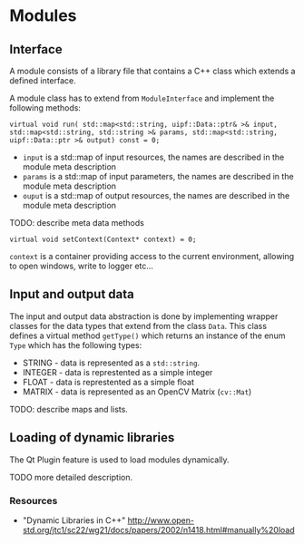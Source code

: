 Modules
=======

## Interface

A module consists of a library file that contains a C++ class which extends a defined interface.

A module class has to extend from `ModuleInterface` and implement the following methods:

	virtual void run( std::map<std::string, uipf::Data::ptr& >& input, std::map<std::string, std::string >& params, std::map<std::string, uipf::Data::ptr >& output) const = 0;

- `input` is a std::map of input resources, the names are described in the module meta description
- `params` is a std::map of input parameters, the names are described in the module meta description
- `ouput` is a std::map of output resources, the names are described in the module meta description

TODO: describe meta data methods

    virtual void setContext(Context* context) = 0;
    
`context` is a container providing access to the current environment, allowing to open windows, write to logger etc...

## Input and output data

The input and output data abstraction is done by implementing wrapper classes for the data types that extend from the class `Data`.
This class defines a virtual method `getType()` which returns an instance of the enum `Type` which has the following types:

- STRING - data is represented as a `std::string`.
- INTEGER - data is represtented as a simple integer
- FLOAT - data is represtented as a simple float
- MATRIX - data is represented as an OpenCV Matrix (`cv::Mat`)

TODO: describe maps and lists.

Loading of dynamic libraries
----------------------------

The Qt Plugin feature is used to load modules dynamically.

TODO more detailed description.

### Resources

- "Dynamic Libraries in C++" <http://www.open-std.org/jtc1/sc22/wg21/docs/papers/2002/n1418.html#manually%20load>
